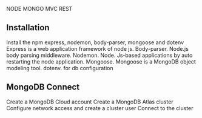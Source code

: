 NODE MONGO MVC REST

Installation
-------------
Install the npm express, nodemon, body-parser, mongoose and dotenv
Express is a web application framework of node js.
Body-parser. Node.js body parsing middleware.
Nodemon. Node. Js-based applications by auto restarting the node application.
Mongoose. Mongoose is a MongoDB object modeling tool.
dotenv. for db configuration

MongoDB Connect
------------------
Create a MongoDB Cloud account
Create a MongoDB Atlas cluster
Configure network access and create a cluster user
Connect to the cluster


